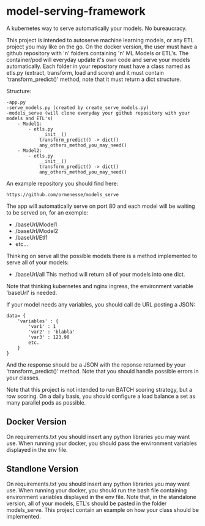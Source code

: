 # model-serving-framework
A kubernetes way to serve automatically your models. No bureaucracy.

This project is intended to autoserve machine learning models, or any ETL project you may like on the go.
On the docker version, the user must have a github repository with 'n' folders containing 'n' ML Models or ETL's. The container/pod will everyday update it's own code and serve your models automatically.
Each folder in your repository must have a class named as etls.py (extract, transform, load and score) and it must contain 'transform_predict()' method, note that it must return a dict structure.

Structure:
```
-app.py
-serve_models.py (created by create_serve_models.py)
-models_serve (will clone everyday your github repository with your models and ETL's)
    - Model1:
        - etls.py
            __init__()
            transform_predict() -> dict()
            any_others_method_you_may_need()
    - Model2:
        - etls.py
            __init__()
            transform_predict() -> dict()
            any_others_method_you_may_need()
```
An example repository you should find here:

```
https://github.com/ormenesse/models_serve
```

The app will automatically serve on port 80 and each model will be waiting to be served on, for an exemple:
- /baseUrl/Model1
- /baseUrl/Model2
- /baseUrl/Etl1
- etc...

Thinking on serve all the possible models there is a method implemented to serve all of your models:
- /baseUrl/all
This method will return all of your models into one dict.

Note that thinking kubernetes and nginx ingress, the environment variable 'baseUrl' is needed.

If your model needs any variables, you should call de URL posting a JSON:
```
data= {
    'variables' : {
        'var1' : 1
        'var2' : 'blabla'
        'var3' : 123.90
        etc.
    }
}
```
And the response should be a JSON with the reponse returned by your 'transform_predict()' method. Note that you should handle possible errors in your classes.

Note that this project is not intended to run BATCH scoring strategy, but a row scoring. On a daily basis, you should configure a load balance a set as many parallel pods as possible.

## Docker Version

On requirements.txt you should insert any python libraries you may want use.
When running your docker, you should pass the environment variables displayed in the env file.

## Standlone Version

On requirements.txt you should insert any python libraries you may want use.
When running your docker, you should run the bash file containing environment variables displayed in the env file.
Note that, in the standalone version, all of your models, ETL's should be pasted in the folder models_serve. 
This project contain an example on how your class should be implemented.
